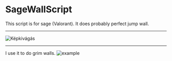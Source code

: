 # SageWallScript
This script is for sage (Valorant). 
It does probably perfect jump wall. 
___
![Képkivágás](https://user-images.githubusercontent.com/70468074/184511103-d8cee49b-f9df-4d98-808e-c519433b16b8.PNG)
___

I use it to do grim walls.
![example](https://user-images.githubusercontent.com/70468074/184510701-65c94d98-b223-48dc-9b09-e4ca12b8d7d9.gif)

